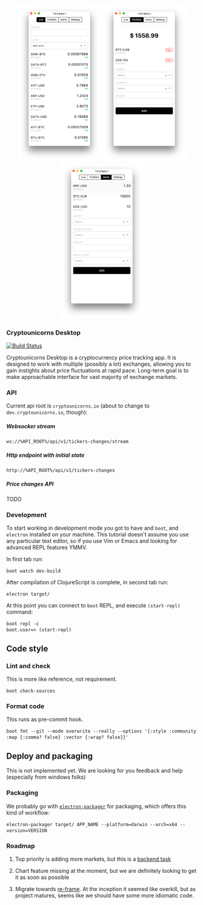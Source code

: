 <div align="center">
  <img src="docs/img/live.png" width="220px" />
  <img src="docs/img/folio.png" width="220px" />
  <img src="docs/img/alerts.png" width="220px" />
</div>

### Cryptounicorns Desktop

[![Build Status](https://travis-ci.org/cryptounicorns/desktop.svg)](https://travis-ci.org/cryptounicorns/desktop)

Cryptounicorns Desktop is a cryptocurrency price tracking app. It is designed to work with multiple (possibly a lot) exchanges, allowing you to gain instights about price fluctuations at rapid pace. Long-term goal is to make approachable interface for vast majority of exchange markets.

### API

Current api root is `cryptounicorns.io` (about to change to `dev.cryptounicorns.io`, though):

##### Websocker stream

```
ws://%API_ROOT%/api/v1/tickers-changes/stream
```

##### Http endpoint with initial state

```
http://%API_ROOT%/api/v1/tickers-changes
```

##### Price changes API

TODO

### Development

To start working in development mode you got to have and `boot`, and `electron` installed on your machine. This tutorial doesn't assume you use any particular text editor, so if you use Vim or Emacs and looking for advanced REPL features YMMV.

In first tab run:

```
boot watch dev-build
```

After compilation of ClojureScript is complete, in second tab run:

```
electron target/
```

At this point you can connect to `boot` REPL, and execute `(start-repl)` command:

```
boot repl -c
boot.user=> (start-repl)
```

## Code style

### Lint and check

This is more like reference, not requirement.

```
boot check-sources
```

### Format code

This runs as pre-commit hook.

```
boot fmt --git --mode overwrite --really --options '{:style :community :map {:comma? false} :vector {:wrap? false}}'
```

## Deploy and packaging

This is not implemented yet. We are looking for you feedback and help (especially from windows folks)

### Packaging

We probably go with [`electron-packager`](https://github.com/maxogden/electron-packager) for packaging, which offers this kind of workflow:

```
electron-packager target/ APP_NAME --platform=darwin --arch=x64 --version=VERSION
```

### Roadmap

1. Top priority is adding more markets, but this is a [backend task](https://github.com/cryptounicorns/trade)

2. Chart feature missing at the moment, but we are definitely looking to get it as soon as possible

3. Migrate towards [re-frame](https://github.com/Day8/re-frame). At the inception it seemed like overkill, but as project matures, seems like we should have some more idiomatic code.
